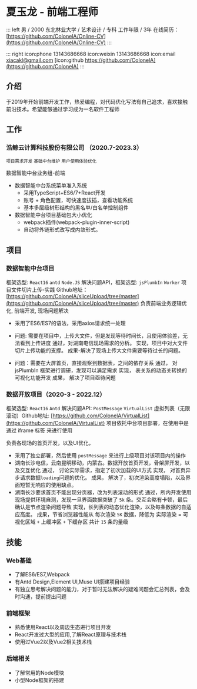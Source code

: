 # 夏玉龙 - 前端工程师

::: left
男 / 2000
东北林业大学 / 艺术设计 / 专科 
工作年限 / 3年
在线简历：[https://github.com/ColonelA/Online-CV](https://github.com/ColonelA/Online-CV)
:::

::: right
icon:phone  13143686668
icon:weixin 13143686668
icon:email  xiacakl@gmail.com 
[icon:github https://github.com/ColonelA](https://github.com/ColonelA)
:::

## 介绍

于2019年开始前端开发工作，热爱编程，对代码优化写法有自己追求，喜欢接触前沿技术。希望能够通过学习成为一名软件工程师

## 工作

### 浩鲸云计算科技股份有限公司 （2020.7-2023.3）

`项目需求开发`  `基础中台维护` `用户使用体验优化` 

数据智能中台业务组-前端
- 数据智能中台系统菜单准入系统
  - 采用TypeScript+ES6/7+React开发
  - 账号 + 角色配置，可快速度拔插，查看功能系统
  - 基本多层级树形结构的黑名单/白名单控制组件 
- 数据智能中台项目基础包大小优化
  - webpack插件(webpack-plugin-inner-script)
  - 自动将外链形式改写成内敛形式。


## 项目

### 数据智能中台项目

框架选型: `React16` `antd` `Node.JS` 
解决问题API，框架选型: `jsPlumbIn` `Worker`
项目文件切片上传-实践 Github地址：[https://github.com/ColonelA/sliceUpload/tree/master](https://github.com/ColonelA/sliceUpload/tree/master) 
负责前端业务逻辑优化, 前端开发, 现场问题解决
- 采用了ES6/ES7的语法，采用axios请求统一处理
- 问题: 需要在项目中，上传大文件，但是发现等待时间长，且使用体验差，无法看到上传进度
  通过，对湖南电信现场需求的分析。
  实现，项目中对大文件切片上传功能的支撑。
  成果-解决了现场上传大文件需要等待过长的问题。
  
- 问题：需要在大屏首页，直接观察到数据表，之间的依存关系
  通过， 对 jsPlumbIn 框架进行调研，发现可以满足需求
  实现， 表关系的动态关转换的可视化功能开发
  成果， 解决了项目亟待问题
  
 
 
### 数据开放项目（2020-3 - 2022.12）
  框架选型: `React16` `Antd` 
  解决问题API: `PostMessage` `VirtualList`
  虚拟列表（无限滚动）Github地址: [https://github.com/ColonelA/VirtualList](https://github.com/ColonelA/VirtualList)
项目依托中台项目部署，在使用中是通过 iframe 标签 来进行使用

负责各现场的首页开发，以及UI优化，
- 采用了独立部署，然后使用 `postMessage` 来进行上级项目对该项目内的操作
- 湖南长沙电信，云南昆明移动，内蒙古。数据开放首页开发，骨架屏开发，以及交互优化 
  通过， 讨论实际需求，指定了初次加载的UI方式
  实现， 对首页异步请求数据`loading`问题的优化。
  成果， 解决了，初次渲染高度塌陷，以及界面短暂无响应的使用缺点。
- 湖南长沙要求首页不能出现分页器，改为列表滚动的形式
  通过，所内开发使用现场提供环境自测，发现一旦界面数据突破了 `5k` 条。交互会略有卡顿，最后确认是节点渲染问题导致
  实现，长列表的动态优化渲染，以及每条数据的自适应高度。
  成果，节省浏览器性能从 每次渲染 `5K` 数据，降低为 实际渲染 = 可视化区域 `+` 上缓冲区  `+` 下缓存区 共计 `15` 条的量级
  
  

## 技能

### Web基础
- 了解ES6/ES7,Webpack
- 有Antd Design,Element UI,Muse UI搭建项目经验
-  有独立思考解决问题的能力，对于暂时无法解决的疑难问题会汇总列表，会及时沟通，提前提出问题

### 前端框架
- 熟悉使用React以及周边生态进行项目开发
- React开发过大型的应用,了解React原理与技术栈
- 使用过Vue2以及Vue2相关技术栈

### 后端相关

- 了解常用的Node模块
- 小型Node框架的搭建

